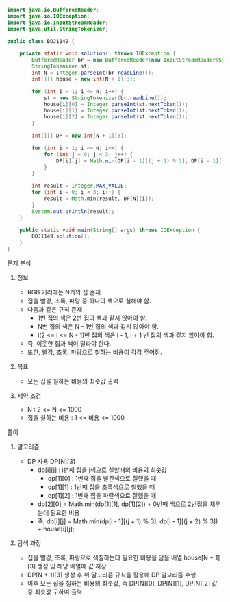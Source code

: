 ```java
import java.io.BufferedReader;
import java.io.IOException;
import java.io.InputStreamReader;
import java.util.StringTokenizer;

public class BOJ1149 {

    private static void solution() throws IOException {
        BufferedReader br = new BufferedReader(new InputStreamReader(System.in));
        StringTokenizer st;
        int N = Integer.parseInt(br.readLine());
        int[][] house = new int[N + 1][3];

        for (int i = 1; i <= N; i++) {
            st = new StringTokenizer(br.readLine());
            house[i][0] = Integer.parseInt(st.nextToken());
            house[i][1] = Integer.parseInt(st.nextToken());
            house[i][2] = Integer.parseInt(st.nextToken());
        }

        int[][] DP = new int[N + 1][3];

        for (int i = 1; i <= N; i++) {
            for (int j = 0; j < 3; j++) {
                DP[i][j] = Math.min(DP[i - 1][(j + 1) % 3], DP[i - 1][(j + 2) % 3]) + house[i][j];
            }
        }

        int result = Integer.MAX_VALUE;
        for (int i = 0; i < 3; i++) {
            result = Math.min(result, DP[N][i]);
        }
        System.out.println(result);
    }

    public static void main(String[] args) throws IOException {
        BOJ1149.solution();
    }
}
```
문제 분석
1. 정보
    - RGB 거리에는 N개의 집 존재
    - 집을 빨강, 초록, 파랑 중 하나의 색으로 칠해야 함.
    - 다음과 같은 규칙 존재
        - 1번 집의 색은 2번 집의 색과 같지 않아야 함.
        - N번 집의 색은 N - 1번 집의 색과 같지 않아야 함.
        - i(2 <= i <= N - 1)번 집의 색은 i - 1, i + 1 번 집의 색과 같지 않아야 함.
    - 즉, 이웃한 집과 색이 달라야 한다.
    - 또한, 빨강, 초록, 파랑으로 칠하는 비용이 각각 주어짐.

2. 목표
    - 모든 집을 칠하는 비용의 최솟값 출력

3. 제약 조건
    - N : 2 <= N <= 1000
    - 집을 칠하는 비용 : 1 <= 비용 <= 1000

풀이
1. 알고리즘
    - DP 사용 DP[N][3]
        - dp[i][j] : i번째 집을 j색으로 칠할때의 비용의 최솟값
            - dp[1][0] : 1번째 집을 빨간색으로 칠했을 때
            - dp[1][1] : 1번째 집을 초록색으로 칠했을 때
            - dp[1][2] : 1번째 집을 파란색으로 칠했을 때
        - dp[2][0] = Math.min(dp[1][1], dp[1][2]) + 0번째 색으로 2번집을 채우는데 필요한 비용
        - 즉, dp[i][j] = Math.min(dp[i - 1][(j + 1) % 3], dp[i - 1][(j + 2) % 3]) + house[i][j];

2. 탐색 과정
    - 집을 빨강, 초록, 파랑으로 색칠하는데 필요한 비용을 담을 배열 house[N + 1][3] 생성 및 해당 배열에 값 저장
    - DP[N + 1][3] 생성 후 위 알고리즘 규칙을 활용해 DP 알고리즘 수행
    - 이후 모든 집을 칠하는 비용의 최솟값, 즉 DP[N][0], DP[N][1], DP[N][2] 값 중 최솟값 구하여 출력

